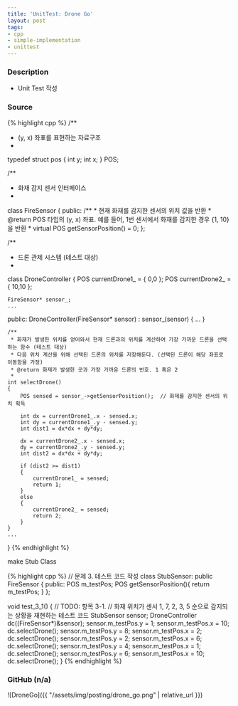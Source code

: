 ```yaml
---
title: 'UnitTest: Drone Go'
layout: post
tags:
- cpp
- simple-implementation
- unittest
---
```


### Description

- Unit Test 작성


### Source

{% highlight cpp %}
/**
 * (y, x) 좌표를 표현하는 자료구조
 *
typedef struct pos {
	int y;
	int x;
} POS;

/**
 * 화재 감지 센서 인터페이스
 *
class FireSensor
{
public:
	/**
	 * 현재 화재를 감지한 센서의 위치 값을 반환
	 * @return POS 타입의 (y, x) 좌표. 예를 들어, 1번 센서에서 화재를 감지한 경우 {1, 10}을 반환
	 *
	virtual POS getSensorPosition() = 0;
};

/**
 * 드론 관제 시스템 (테스트 대상)
 *
class DroneController
{
	POS currentDrone1_ = { 0,0 };
	POS currentDrone2_ = { 10,10 };

	FireSensor* sensor_;
	...
public:
	DroneController(FireSensor* sensor) : sensor_(sensor) { ... }

	/**
	 * 화재가 발생한 위치를 얻어와서 현재 드론과의 위치를 계산하여 가장 가까운 드론을 선택하는 함수 (테스트 대상)
	 * 다음 위치 계산을 위해 선택된 드론의 위치를 저장해둔다. (선택된 드론이 해당 좌표로 이동함을 가정)
	 * @return 화재가 발생한 곳과 가장 가까운 드론의 번호. 1 혹은 2
	 *
	int selectDrone()
	{
		POS sensed = sensor_->getSensorPosition();  // 화제를 감지한 센서의 위치 획득

		int dx = currentDrone1_.x - sensed.x;
		int dy = currentDrone1_.y - sensed.y;
		int dist1 = dx*dx + dy*dy;

		dx = currentDrone2_.x - sensed.x;
		dy = currentDrone2_.y - sensed.y;
		int dist2 = dx*dx + dy*dy;

		if (dist2 >= dist1)
		{
			currentDrone1_ = sensed;
			return 1;
		}
		else
		{
			currentDrone2_ = sensed;
			return 2;
		}
	}
	...
}
{% endhighlight %}

make Stub Class

{% highlight cpp %}
// 문제 3. 테스트 코드 작성
class StubSensor: public FireSensor
{
public:
	POS m_testPos;
	POS getSensorPosition(){
		return m_testPos;
	}
};

void test_3_1()
{
	// TODO: 항목 3-1.
	// 화재 위치가 센서 1, 7, 2, 3, 5 순으로 감지되는 상황을 재현하는 테스트 코드
	StubSensor sensor;
	DroneController dc((FireSensor*)&sensor);
	sensor.m_testPos.y = 1; sensor.m_testPos.x = 10;
	dc.selectDrone();
	sensor.m_testPos.y = 8; sensor.m_testPos.x = 2;
	dc.selectDrone();
	sensor.m_testPos.y = 2; sensor.m_testPos.x = 6;
	dc.selectDrone();
	sensor.m_testPos.y = 4; sensor.m_testPos.x = 1;
	dc.selectDrone();
	sensor.m_testPos.y = 6; sensor.m_testPos.x = 10;
	dc.selectDrone();
}
{% endhighlight %}

### GitHub (n/a)

![DroneGo]({{ "/assets/img/posting/drone_go.png" | relative_url }})

